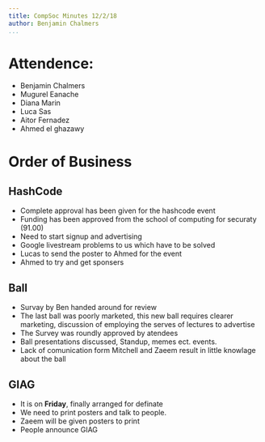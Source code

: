 ```yaml
---
title: CompSoc Minutes 12/2/18
author: Benjamin Chalmers
...
```


# Attendence:
- Benjamin Chalmers
- Mugurel Eanache
- Diana Marin
- Luca Sas
- Aitor Fernadez
- Ahmed el ghazawy

# Order of Business

## HashCode

- Complete approval has been given for the hashcode event
- Funding has been approved from the school of computing for securaty (91.00)
- Need to start signup and advertising
- Google livestream problems to us which have to be solved
- Lucas to send the poster to Ahmed for the event
- Ahmed to try and get sponsers

## Ball

- Survay by Ben handed around for review
- The last ball was poorly marketed, this new ball requires clearer marketing, discussion of employing the serves of lectures to advertise
- The Survey was roundly approved by atendees
- Ball presentations discussed, Standup, memes ect. events.
- Lack of comunication form Mitchell and Zaeem result in little knowlage about the ball

## GIAG

- It is on **Friday**, finally arranged for definate
- We need to print posters and talk to people.
- Zaeem will be given posters to print
- People announce GIAG 
